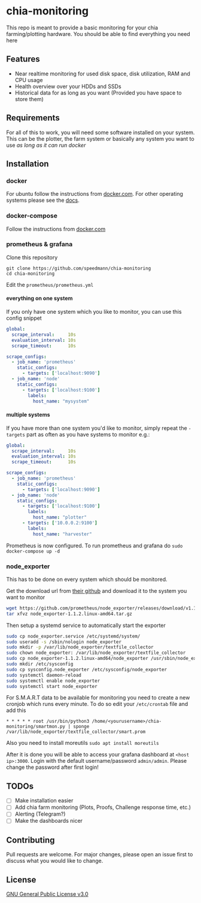 # chia-monitoring

This repo is meant to provide a basic monitoring for your chia farming/plotting hardware. You should be able to find everything you need here

## Features
* Near realtime monitoring for used disk space, disk utilization, RAM and CPU usage
* Health overview over your HDDs and SSDs
* Historical data for as long as you want (Provided you have space to store them)

## Requirements
For all of this to work, you will need some software installed on your system. This can be the plotter, the farm system or basically any system you want to use *as long as it can run docker*

## Installation
### docker
For ubuntu follow the instructions from [docker.com](https://docs.docker.com/engine/install/ubuntu/). For other operating systems please see the [docs](https://docs.docker.com/engine/install/).


### docker-compose
Follow the instructions from [docker.com](https://docs.docker.com/compose/install/)

### prometheus & grafana
Clone this repository
```
git clone https://github.com/speedmann/chia-monitoring
cd chia-monitoring
```

Edit the `prometheus/prometheus.yml`

#### everything on one system
If you only have one system which you like to monitor, you can use this config snippet
```yaml
global:
  scrape_interval:     10s
  evaluation_interval: 10s
  scrape_timeout:      10s

scrape_configs:
  - job_name: 'prometheus'
    static_configs:
      - targets: ['localhost:9090']
  - job_name: 'node'
    static_configs:
      - targets: ['localhost:9100']
        labels:
          host_name: "mysystem"

```

#### multiple systems
If you have more than one system you'd like to monitor, simply repeat the `-targets` part as often as you have systems to monitor e.g.:
```yaml
global:
  scrape_interval:     10s
  evaluation_interval: 10s
  scrape_timeout:      10s

scrape_configs:
  - job_name: 'prometheus'
    static_configs:
      - targets: ['localhost:9090']
  - job_name: 'node'
    static_configs:
      - targets: ['localhost:9100']
        labels:
          host_name: "plotter"
      - targets: ['10.0.0.2:9100']
        labels:
          host_name: "harvester"

```

Prometheus is now configured. To run prometheus and grafana do 
`sudo docker-compose up -d`

### node_exporter
This has to be done on every system which should be monitored.

Get the download url from [their github](https://github.com/prometheus/node_exporter/releases) and download it to the system you want to monitor

```bash
wget https://github.com/prometheus/node_exporter/releases/download/v1.1.2/node_exporter-1.1.2.linux-amd64.tar.gz
tar xfvz node_exporter-1.1.2.linux-amd64.tar.gz
```

Then setup a systemd service to automatically start the exporter
```bash
sudo cp node_exporter.service /etc/systemd/system/
sudo useradd -s /sbin/nologin node_exporter
sudo mkdir -p /var/lib/node_exporter/textfile_collector
sudo chown node_exporter: /var/lib/node_exporter/textfile_collector
sudo cp node_exporter-1.1.2.linux-amd64/node_exporter /usr/sbin/node_exporter
sudo mkdir /etc/sysconfig
sudo cp sysconfig.node_exporter /etc/sysconfig/node_exporter
sudo systemctl daemon-reload
sudo systemctl enable node_exporter
sudo systemctl start node_exporter
```

For S.M.A.R.T data to be available for monitoring you need to create a new cronjob which runs every minute. To do so edit your `/etc/crontab` file and add this
```
* * * * * root /usr/bin/python3 /home/<yourusername>/chia-monitoring/smartmon.py | sponge /var/lib/node_exporter/textfile_collector/smart.prom
```
Also you need to install moreutils `sudo apt install moreutils`

After it is done you will be able to access your grafana dashboard at `<host ip>:3000`. Login with the default username/password `admin/admin`. Please change the password after first login!

## TODOs

 - [ ] Make installation easier
 - [ ] Add chia farm monitoring (Plots, Proofs, Challenge response time, etc.)
 - [ ] Alerting (Telegram?)
 - [ ] Make the dashboards nicer

## Contributing
Pull requests are welcome. For major changes, please open an issue first to discuss what you would like to change.

## License
[GNU General Public License v3.0](LICENSE)
